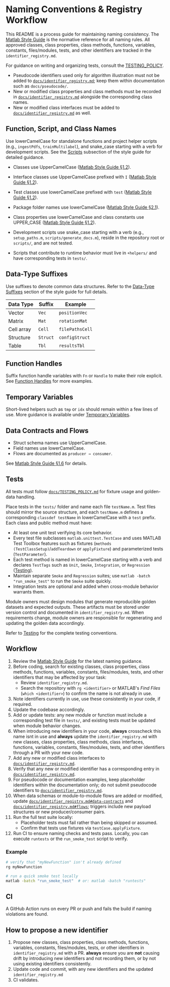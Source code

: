 # Naming Conventions & Registry Workflow


This README is a process guide for maintaining naming consistency. The
[Matlab Style Guide](Matlab_Style_Guide.md) is the normative reference for
all naming rules. All approved classes, class properties, class methods, functions, variables, constants, files/modules, tests, and other identifiers are tracked in the
`identifier_registry.md`.

For guidance on writing and organizing tests, consult the
[TESTING_POLICY](TESTING_POLICY.md).

- Pseudocode identifiers used only for algorithm illustration must not be added to [`docs/identifier_registry.md`](identifier_registry.md); keep them within documentation such as `docs/pseudocode/`.
- New or modified class properties and class methods must be recorded in [`docs/identifier_registry.md`](identifier_registry.md) alongside the corresponding class names.
- New or modified class interfaces must be added to [`docs/identifier_registry.md`](identifier_registry.md) as well.


## Function, Script, and Class Names

Use lowerCamelCase for standalone functions and project helper scripts (e.g., `ingestPdfs`, `trainMultilabel`), and snake_case starting with a verb for development scripts. See the
[Scripts](Matlab_Style_Guide.md#scripts) subsection of the style guide for detailed guidance.

- Classes use UpperCamelCase ([Matlab Style Guide §1.2](Matlab_Style_Guide.md#12-naming-for-functions--classes)).
- Interface classes use UpperCamelCase prefixed with `I` ([Matlab Style Guide §1.2](Matlab_Style_Guide.md#12-naming-for-functions--classes)).
- Test classes use lowerCamelCase prefixed with `test` ([Matlab Style Guide §1.2](Matlab_Style_Guide.md#12-naming-for-functions--classes)).
- Package folder names use lowerCamelCase ([Matlab Style Guide §2.1](Matlab_Style_Guide.md#21-files-and-functions)).
- Class properties use lowerCamelCase and class constants use UPPER_CASE ([Matlab Style Guide §1.2](Matlab_Style_Guide.md#12-naming-for-functions--classes)).

- Development scripts use snake_case starting with a verb (e.g., `setup_paths.m`, `scripts/generate_docs.m`), reside in the repository root or `scripts/`, and are not tested.
- Scripts that contribute to runtime behavior must live in `+helpers/` and have corresponding tests in `tests/`.

## Data-Type Suffixes

Use suffixes to denote common data structures. Refer to the [Data-Type Suffixes](Matlab_Style_Guide.md#11-data-type-suffixes) section of the style guide for full details.

| Data Type | Suffix | Example |
|-----------|--------|---------|
| Vector | `Vec` | `positionVec` |
| Matrix | `Mat` | `rotationMat` |
| Cell array | `Cell` | `filePathsCell` |
| Structure | `Struct` | `configStruct` |
| Table | `Tbl` | `resultsTbl` |

## Function Handles

Suffix function handle variables with `Fn` or `Handle` to make their role explicit. See [Function Handles](Matlab_Style_Guide.md#14-function-handles) for more examples.

## Temporary Variables

Short-lived helpers such as `tmp` or `idx` should remain within a few lines of use. More guidance is available under [Temporary Variables](Matlab_Style_Guide.md#13-temporary-variables).

## Data Contracts and Flows

- Struct schema names use UpperCamelCase.
- Field names use lowerCamelCase.
- Flows are documented as `producer → consumer`.

See [Matlab Style Guide §1.6](Matlab_Style_Guide.md#16-data-contracts-and-flows) for details.

## Tests

All tests must follow [`docs/TESTING_POLICY.md`](TESTING_POLICY.md) for fixture usage and golden-data handling.

Place tests in the `tests/` folder and name each file `testName.m`. Test files should mirror the source structure, and each `testName.m` defines a corresponding `classdef testName` in lowerCamelCase with a `test` prefix. Each class and public method must have:

- At least one unit test verifying its core behavior.
- Every test file subclasses `matlab.unittest.TestCase` and uses MATLAB Test Toolbox features such as fixtures (`methods (TestClassSetup)`/`addTeardown` or `applyFixture`) and parameterized tests (`TestParameter`).
- Each test method is named in lowerCamelCase starting with a verb and declares `TestTags` such as `Unit`, `Smoke`, `Integration`, or `Regression` ([Testing](Matlab_Style_Guide.md#3-testing)).
- Maintain separate `Smoke` and `Regression` suites; use `matlab -batch "run_smoke_test"` to run the `Smoke` suite quickly.
- Integration tests are optional and added when cross-module behavior warrants them.

Module owners must design modules that generate reproducible golden datasets and expected outputs. These artifacts must be stored under version control and documented in `identifier_registry.md`. When requirements change, module owners are responsible for regenerating and updating the golden data accordingly.

Refer to [Testing](Matlab_Style_Guide.md#3-testing) for the complete testing conventions.

## Workflow


1. Review the [Matlab Style Guide](Matlab_Style_Guide.md) for the latest
   naming guidance.
2. Before coding, search for existing classes, class properties, class methods, functions, variables, constants, files/modules, tests, and other identifiers that may be
   affected by your task:
   - Review `identifier_registry.md`.
   - Search the repository with `rg <identifier>` or MATLAB's *Find Files*
     (`which <identifier>`) to confirm the name is not already in use.
3. Note identifiers currently in use, use these consistently in your code, if required.
4. Update the codebase accordingly.
5. Add or update tests: any new module or function must include a corresponding test file in `tests/`, and existing tests must be updated when module behavior changes.
6. When introducing new identifiers in your code, **always** crosscheck this
   name isnt in use and **always** update the `identifier_registry.md` with
   new classes, class properties, class methods, class interfaces, functions, variables, constants,
   files/modules, tests, and other identifiers through a PR with your new code.
7. Add any new or modified class interfaces to [`docs/identifier_registry.md`](identifier_registry.md).
8. Verify that any new or modified identifier has a corresponding entry in
   [`docs/identifier_registry.md`](identifier_registry.md).
9. For pseudocode or documentation examples, keep placeholder identifiers within the documentation only; do not submit pseudocode identifiers to [`docs/identifier_registry.md`](identifier_registry.md).
10. When data schemas or module-to-module flows are added or modified, update
    [`docs/identifier_registry.md#data-contracts`](identifier_registry.md#data-contracts) and
    [`docs/identifier_registry.md#flows`](identifier_registry.md#flows); triggers include new
    payload structures or new producer/consumer pairs.
11. Run the full test suite locally:
    - Placeholder tests must fail rather than being skipped or assumed.
    - Confirm that tests use fixtures via `testCase.applyFixture`.
12. Run CI to ensure naming checks and tests pass. Locally, you can execute
    `runtests` or the `run_smoke_test` script to verify.

### Example

```bash
# verify that "myNewFunction" isn't already defined
rg myNewFunction

# run a quick smoke test locally
matlab -batch "run_smoke_test"  # or: matlab -batch "runtests"
```


## CI

A GitHub Action runs on every PR or push and fails the build if naming
violations are found.

## How to propose a new identifier


1. Propose new classes, class properties, class methods, functions, variables, constants, files/modules, tests, or other identifiers in
 `identifier_registry.md` with a PR. **always** ensure you are **not** causing drift by introducing new 
  identifiers and not recording them, or by not using existing identifiers consistently.
2. Update code and commit, with any new identifiers and the updated `identifier_registry.md`  
3. CI validates.

